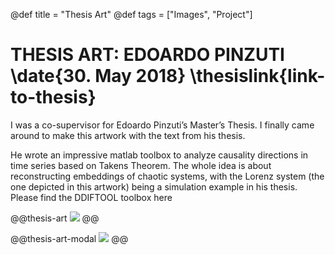 @def title = "Thesis Art"
@def tags = ["Images", "Project"]

# THESIS ART: EDOARDO PINZUTI \date{30. May 2018} \thesislink{link-to-thesis}

I was a co-supervisor for Edoardo Pinzuti’s Master’s Thesis. I finally came around to make this artwork with the text from his thesis.


He wrote an impressive matlab toolbox to analyze causality directions in time series based on Takens Theorem. The whole idea is about reconstructing embeddings of chaotic systems, with the Lorenz system (the one depicted in this artwork) being a simulation example in his thesis. Please find the DDIFTOOL toolbox here

@@thesis-art
![](/assets/thesis-art/a2_edoardo.jpg)
@@

@@thesis-art-modal
![](/assets/thesis-art/a2_edoardo.jpg)
@@
